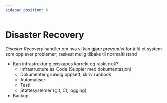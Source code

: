 ```yaml
---
sidebar_position: 6
---
```


# Disaster Recovery

_Disaster Recovery_ handler om hva vi kan gjøre _prevantivt_ for å få et system som opplever problemer, raskest mulig tilbake til normaltilstand

- Kan infrastruktur gjenskapes korrekt og raskt nok?
  - Infrastructure as Code (Suppler med dokumentasjon)
  - Dokumenter grundig oppsett, skriv runbook
  - Automatiser
  - Test!
  - Støttesystemer (git, CI, logging)
- Backup
